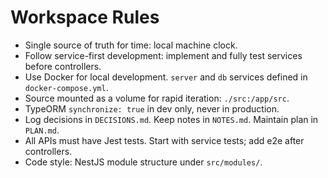 # Workspace Rules

- Single source of truth for time: local machine clock.
- Follow service-first development: implement and fully test services before controllers.
- Use Docker for local development. `server` and `db` services defined in `docker-compose.yml`.
- Source mounted as a volume for rapid iteration: `./src:/app/src`.
- TypeORM `synchronize: true` in dev only, never in production.
- Log decisions in `DECISIONS.md`. Keep notes in `NOTES.md`. Maintain plan in `PLAN.md`.
- All APIs must have Jest tests. Start with service tests; add e2e after controllers.
- Code style: NestJS module structure under `src/modules/`.
